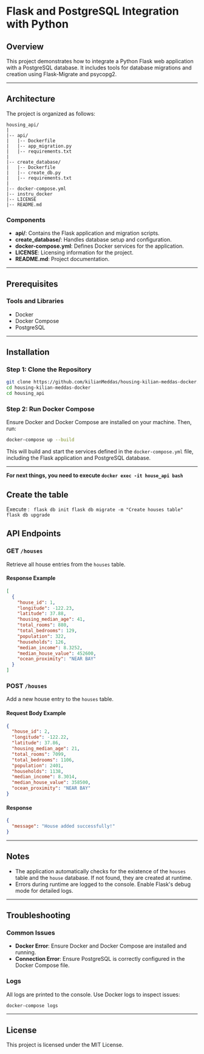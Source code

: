 # Flask and PostgreSQL Integration with Python

## Overview

This project demonstrates how to integrate a Python Flask web application with a PostgreSQL database. It includes tools for database migrations and creation using Flask-Migrate and psycopg2.

---

## Architecture

The project is organized as follows:

```
housing_api/
|
|-- api/
|   |-- Dockerfile
|   |-- app_migration.py
|   |-- requirements.txt
|
|-- create_database/
|   |-- Dockerfile
|   |-- create_db.py
|   |-- requirements.txt
|
|-- docker-compose.yml
|-- instru_docker
|-- LICENSE
|-- README.md
```

### Components

- **api/**: Contains the Flask application and migration scripts.
- **create_database/**: Handles database setup and configuration.
- **docker-compose.yml**: Defines Docker services for the application.
- **LICENSE**: Licensing information for the project.
- **README.md**: Project documentation.

---

## Prerequisites

### Tools and Libraries

- Docker
- Docker Compose
- PostgreSQL

---

## Installation

### Step 1: Clone the Repository

```bash
git clone https://github.com/kilianMeddas/housing-kilian-meddas-docker.git
cd housing-kilian-meddas-docker
cd housing_api
```

### Step 2: Run Docker Compose

Ensure Docker and Docker Compose are installed on your machine. Then, run:

```bash
docker-compose up --build
```

This will build and start the services defined in the `docker-compose.yml` file, including the Flask application and PostgreSQL database.

---

**For next things, you need to execute `docker exec -it house_api bash`**

## Create the table 

Execute : 
`  flask db init
  flask db migrate -m "Create houses table"
  flask db upgrade
  `

## API Endpoints

### GET `/houses`

Retrieve all house entries from the `houses` table.

#### Response Example

```json
[
  {
    "house_id": 1,
    "longitude": -122.23,
    "latitude": 37.88,
    "housing_median_age": 41,
    "total_rooms": 880,
    "total_bedrooms": 129,
    "population": 322,
    "households": 126,
    "median_income": 8.3252,
    "median_house_value": 452600,
    "ocean_proximity": "NEAR BAY"
  }
]
```

### POST `/houses`

Add a new house entry to the `houses` table.

#### Request Body Example

```json
{
  "house_id": 2,
  "longitude": -122.22,
  "latitude": 37.86,
  "housing_median_age": 21,
  "total_rooms": 7099,
  "total_bedrooms": 1106,
  "population": 2401,
  "households": 1138,
  "median_income": 8.3014,
  "median_house_value": 358500,
  "ocean_proximity": "NEAR BAY"
}
```

#### Response

```json
{
  "message": "House added successfully!"
}
```

---

## Notes

- The application automatically checks for the existence of the `houses` table and the `house` database. If not found, they are created at runtime.
- Errors during runtime are logged to the console. Enable Flask's debug mode for detailed logs.

---

## Troubleshooting

### Common Issues

- **Docker Error**: Ensure Docker and Docker Compose are installed and running.
- **Connection Error**: Ensure PostgreSQL is correctly configured in the Docker Compose file.

### Logs

All logs are printed to the console. Use Docker logs to inspect issues:

```bash
docker-compose logs
```

---

## License

This project is licensed under the MIT License.

